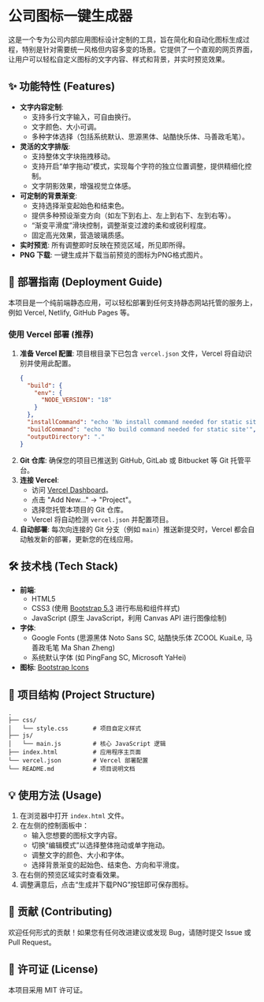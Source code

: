# 公司图标一键生成器

这是一个专为公司内部应用图标设计定制的工具，旨在简化和自动化图标生成过程，特别是针对需要统一风格但内容多变的场景。它提供了一个直观的网页界面，让用户可以轻松自定义图标的文字内容、样式和背景，并实时预览效果。

## ✨ 功能特性 (Features)

*   **文字内容定制**:
    *   支持多行文字输入，可自由换行。
    *   文字颜色、大小可调。
    *   多种字体选择（包括系统默认、思源黑体、站酷快乐体、马善政毛笔）。
*   **灵活的文字排版**:
    *   支持整体文字块拖拽移动。
    *   支持开启“单字拖动”模式，实现每个字符的独立位置调整，提供精细化控制。
    *   文字阴影效果，增强视觉立体感。
*   **可定制的背景渐变**:
    *   支持选择渐变起始色和结束色。
    *   提供多种预设渐变方向（如左下到右上、左上到右下、左到右等）。
    *   “渐变平滑度”滑块控制，调整渐变过渡的柔和或锐利程度。
    *   固定高光效果，营造玻璃质感。
*   **实时预览**: 所有调整即时反映在预览区域，所见即所得。
*   **PNG 下载**: 一键生成并下载当前预览的图标为PNG格式图片。

## 🚀 部署指南 (Deployment Guide)

本项目是一个纯前端静态应用，可以轻松部署到任何支持静态网站托管的服务上，例如 Vercel, Netlify, GitHub Pages 等。

### 使用 Vercel 部署 (推荐)

1.  **准备 Vercel 配置**: 项目根目录下已包含 `vercel.json` 文件，Vercel 将自动识别并使用此配置。
    ```json
    {
      "build": {
        "env": {
          "NODE_VERSION": "18"
        }
      },
      "installCommand": "echo 'No install command needed for static site'",
      "buildCommand": "echo 'No build command needed for static site'",
      "outputDirectory": "."
    }
    ```
2.  **Git 仓库**: 确保您的项目已推送到 GitHub, GitLab 或 Bitbucket 等 Git 托管平台。
3.  **连接 Vercel**:
    *   访问 [Vercel Dashboard](https://vercel.com/dashboard)。
    *   点击 "Add New..." -> "Project"。
    *   选择您托管本项目的 Git 仓库。
    *   Vercel 将自动检测 `vercel.json` 并配置项目。
4.  **自动部署**: 每次向连接的 Git 分支（例如 `main`）推送新提交时，Vercel 都会自动触发新的部署，更新您的在线应用。

## 🛠️ 技术栈 (Tech Stack)

*   **前端**:
    *   HTML5
    *   CSS3 (使用 [Bootstrap 5.3](https://getbootstrap.com/) 进行布局和组件样式)
    *   JavaScript (原生 JavaScript，利用 Canvas API 进行图像绘制)
*   **字体**:
    *   Google Fonts (思源黑体 Noto Sans SC, 站酷快乐体 ZCOOL KuaiLe, 马善政毛笔 Ma Shan Zheng)
    *   系统默认字体 (如 PingFang SC, Microsoft YaHei)
*   **图标**: [Bootstrap Icons](https://icons.getbootstrap.com/)

## 📂 项目结构 (Project Structure)

```
.
├── css/
│   └── style.css       # 项目自定义样式
├── js/
│   └── main.js         # 核心 JavaScript 逻辑
├── index.html          # 应用程序主页面
└── vercel.json         # Vercel 部署配置
└── README.md           # 项目说明文档
```

## 💡 使用方法 (Usage)

1.  在浏览器中打开 `index.html` 文件。
2.  在左侧的控制面板中：
    *   输入您想要的图标文字内容。
    *   切换“编辑模式”以选择整体拖动或单字拖动。
    *   调整文字的颜色、大小和字体。
    *   选择背景渐变的起始色、结束色、方向和平滑度。
3.  在右侧的预览区域实时查看效果。
4.  调整满意后，点击“生成并下载PNG”按钮即可保存图标。

## 🤝 贡献 (Contributing)

欢迎任何形式的贡献！如果您有任何改进建议或发现 Bug，请随时提交 Issue 或 Pull Request。

## 📄 许可证 (License)

本项目采用 MIT 许可证。
